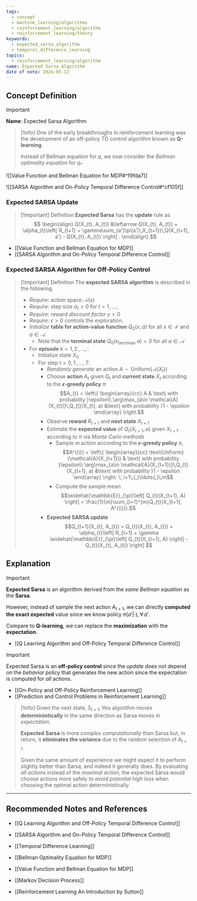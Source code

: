 ```yaml
---
tags:
  - concept
  - machine_learning/algorithms
  - reinforcement_learning/algorithm
  - reinforcement_learning/theory
keywords:
  - expected_sarsa_algorithm
  - temporal_difference_learning
topics:
  - reinforcement_learning/algorithm
name: Expected Sarsa Algorithm
date of note: 2024-05-12
---
```


## Concept Definition

>[!important]
>**Name**: Expected Sarsa Algorithm

>[!info]
>One of the early breakthroughs in reinforcement learning was the development of an off-policy TD control algorithm known as **Q-learning**.
>
>Instead of Bellman equation for $q$, we now consider the *Bellman optimality equation* for $q_{*}$

![[Value Function and Bellman Equation for MDP#^f9fda7]]

![[SARSA Algorithm and On-Policy Temporal Difference Control#^cf105f]]

### Expected SARSA Update

>[!important] Definition
>**Expected Sarsa** has the **update** rule as 
>$$
> \begin{align}
> Q(X_{t}, A_{t}) &\leftarrow Q(X_{t}, A_{t}) + \alpha_{t}\left[ R_{t+1} + \gamma\sum_{a'}\pi(a'|\,X_{t+1})\,Q(X_{t+1}, a')  - Q(X_{t}, A_{t}) \right] .
> \end{align}
>$$ 

- [[Value Function and Bellman Equation for MDP]]
- [[SARSA Algorithm and On-Policy Temporal Difference Control]]

### Expected SARSA Algorithm for Off-Policy Control

>[!important] Definition
>The **expected SARSA algorithm** is described in the following.
>
>- *Require*: action space $\mathcal{A}(x)$
>- *Require*: step size $\alpha_{t} >0$ for $t=1\,{,}\ldots{,}\,$
>- *Require*: reward *discount factor* $\gamma >0$
>- *Require*: $\epsilon >0$ controls the exploration. 
>- *Initialize* **table for action-value function** $Q_{0}(x, a)$ for all $x\in \mathcal{X}$ and $a\in \mathcal{A}$. 
>	- Note that the **terminal state** $Q_{0}(x_{\text{terminal}}, a) = 0$ for all $a\in \mathcal{A}$
>- For **episode** $k=1,\,2\,{,}\ldots{,}\,$:
>	- Initialize state $X_{0}$
>	- For step $t=0,\,1\,{,}\ldots{,}\,T$:
>		- *Randomly generate* an action $A \sim \text{Uniform}(\mathcal{A}(X_{t}))$
>		- Choose **action** $A_{t}$ given $Q_{t}$ and **current state** $X_{t}$ according to the **$\epsilon$-greedy policy** $\pi$ $$A_{t} = \left\{ \begin{array}{cc} A & \text{ with probability }\epsilon\\ \arg\max_{a\in \mathcal{A}(X_{t})}\,Q_{t}(X_{t}, a) &\text{ with probability }1 - \epsilon \end{array} \right.$$
>		- Observe **reward** $R_{t+1}$ and **next state** $X_{t+1}$
>		- Estimate the **expected value** of $Q_{t}(X_{t+1}, a)$ given $X_{t+1}$ according to $\pi$ via *Monte Carlo methods* 
>			- Sample $m$ action according to the **$\epsilon$-greedy policy** $\pi$,  $$A^{(i)} = \left\{ \begin{array}{cc} \text{Unfiorm}(\mathcal{A}(X_{t+1})) & \text{ with probability }\epsilon\\ \arg\max_{a\in \mathcal{A}(X_{t+1})}\,Q_{t}(X_{t+1}, a) &\text{ with probability }1 - \epsilon \end{array} \right. \; i=1\,{,}\ldots{,}\,m$$ 
>			- Compute the sample mean $$\widehat{\mathbb{E}}_{\pi}\left[ Q_{t}(X_{t+1}, A) \right] = \frac{1}{m}\sum_{i=1}^{m}Q_{t}(X_{t+1}, A^{(i)}).$$
>		- **Expected SARSA update** $$Q_{t+1}(X_{t}, A_{t}) = Q_{t}(X_{t}, A_{t}) + \alpha_{t}\left[ R_{t+1} + \gamma \widehat{\mathbb{E}}_{\pi}\left[ Q_{t}(X_{t+1}, A) \right]  - Q_{t}(X_{t}, A_{t}) \right] $$


## Explanation

>[!important]
>**Expected Sarsa** is an algorithm derived from the *same Bellman equation* as the **Sarsa**. 
>
>However, instead of sample the next action $A_{t+1}$, we can directly **computed the exact expected** value since we know policy $\pi(a'|\cdot), \forall\,a'$. 
>
>Compare to **Q-learning**, we can replace the **maximization** with the **expectation**. 

- [[Q Learning Algorithm and Off-Policy Temporal Difference Control]]

>[!important] 
>Expected Sarsa is an **off-policy control** since the *update* does not depend on the *behavior policy* that generates the new action since the expectation is computed for *all* actions. 

- [[On-Policy and Off-Policy Reinforcement Learning]]
- [[Prediction and Control Problems in Reinforcement Learning]]

>[!info]
>Given the next state, $S_{t+1}$, this algorithm moves **deterministically** in the same direction as Sarsa moves in *expectation*.
>
>**Expected Sarsa** is more *complex computationally* than Sarsa but, in return, it **eliminates the variance** due to the random selection of $A_{t+1}$. 
>
>Given the same amount of experience we might expect it to perform slightly better than Sarsa, and indeed it generally does. By evaluating *all actions* instead of the *maximal action*, the expected Sarsa would choose actions more safely to *avoid potential high loss* when choosing the optimal action deterministically. 








-----------
##  Recommended Notes and References

- [[Q Learning Algorithm and Off-Policy Temporal Difference Control]]
- [[SARSA Algorithm and On-Policy Temporal Difference Control]]
- [[Temporal Difference Learning]]



- [[Bellman Optimality Equation for MDP]]
- [[Value Function and Bellman Equation for MDP]]
- [[Markov Decision Process]]



- [[Reinforcement Learning An Introduction by Sutton]]

